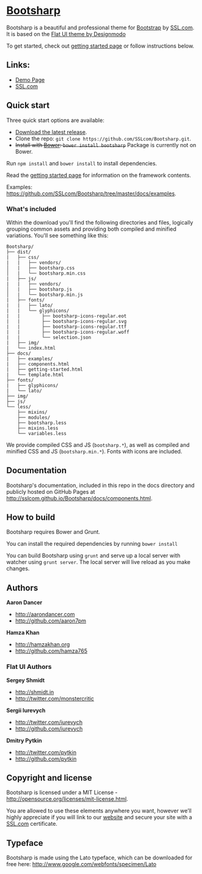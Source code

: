 # [Bootsharp](http://sslcom.github.io/Bootsharp/)

Bootsharp is a beautiful and professional theme for [Bootstrap](http://getbootstrap.com) by [SSL.com](https://www.ssl.com). It is based on the [Flat UI theme by Designmodo](http://designmodo.github.io/flat-ui/)

To get started, check out [getting started page](http://sslcom.github.io/Bootsharp/docs/getting-started.html) or follow instructions below.


## Links:

+ [Demo Page](http://sslcom.github.io/Bootsharp/)
+ [SSL.com](https://www.ssl.com)

## Quick start

Three quick start options are available:

- [Download the latest release](https://github.com/designmodo/flat-ui/archive/2.2.2.zip).
- Clone the repo: `git clone https://github.com/SSLcom/Bootsharp.git`.
- <s>Install with [Bower](http://bower.io): `bower install bootsharp`</s> Package is currently not on Bower.

Run `npm install` and `bower install` to install dependencies.

Read the [getting started page](http://sslcom.github.io/Bootsharp/docs/getting-started.html) for information on the framework contents.

Examples: <https://github.com/SSLcom/Bootsharp/tree/master/docs/examples>.


### What's included

Within the download you'll find the following directories and files, logically grouping common assets and providing both compiled and minified variations. You'll see something like this:

```
Bootsharp/
├── dist/
|   ├── css/
|   |   ├── vendors/
│   |   ├── bootsharp.css
│   |   └── bootsharp.min.css
|   ├── js/
|   |   ├── vendors/
│   |   ├── bootsharp.js
│   |   └── bootsharp.min.js
|   ├── fonts/
|   |   ├── lato/
|   |   └── glyphicons/
|   |        ├── bootsharp-icons-regular.eot
|   |        ├── bootsharp-icons-regular.svg
|   |        ├── bootsharp-icons-regular.ttf
|   |        ├── bootsharp-icons-regular.woff
|   |        └── selection.json
|   ├── img/
|   └── index.html
├── docs/
|   ├── examples/
|   ├── components.html
|   ├── getting-started.html
|   └── template.html
├── fonts/
|   ├── glyphicons/
|   └── lato/
├── img/
├── js/
└── less/
    ├── mixins/
    ├── modules/
    ├── bootsharp.less
    ├── mixins.less
    └── variables.less

```

We provide compiled CSS and JS (`bootsharp.*`), as well as compiled and minified CSS and JS (`bootsharp.min.*`). Fonts with icons are included.


## Documentation

Bootsharp's documentation, included in this repo in the docs directory and publicly hosted on GitHub Pages at <http://sslcom.github.io/Bootsharp/docs/components.html>.

## How to build

Bootsharp requires Bower and Grunt. 

You can install the required dependencies by running `bower install`

You can build Bootsharp using `grunt` and serve up a local server with watcher using `grunt server`. The local server will live reload as you make changes.

## Authors

**Aaron Dancer**

+ <http://aarondancer.com>
+ <http://github.com/aaron7pm>

**Hamza Khan**

+ <http://hamzakhan.org>
+ <http://github.com/hamza765>

### Flat UI Authors

**Sergey Shmidt**

+ <http://shmidt.in>
+ <http://twitter.com/monstercritic>

**Sergii Iurevych**

+ <http://twitter.com/iurevych>
+ <http://github.com/iurevych>

**Dmitry Pytkin**

+ <http://twitter.com/pytkin>
+ <http://github.com/pytkin>


## Copyright and license

Bootsharp is licensed under a MIT License - http://opensource.org/licenses/mit-license.html.

You are allowed to use these elements anywhere you want, however we’ll highly appreciate if you will link to our [website](https://www.ssl.com) and secure your site with a [SSL.com](https://www.ssl.com) certificate.

## Typeface

Bootsharp is made using the Lato typeface, which can be downloaded for free here: http://www.google.com/webfonts/specimen/Lato
